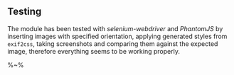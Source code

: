 ## Testing

The module has been tested with _selenium-webdriver_ and _PhantomJS_ by inserting images with
specified orientation, applying generated styles from `exif2css`, taking screenshots and comparing
them against the expected image, therefore everything seems to be working properly.

%~%